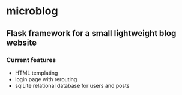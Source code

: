 # microblog

## Flask framework for a small lightweight blog website

### Current features 

- HTML templating
- login page with rerouting
- sqlLite relational database for users and posts
 